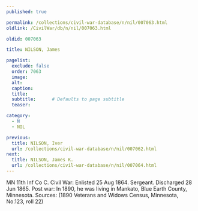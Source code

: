 ```yaml
---
published: true

permalink: /collections/civil-war-database/n/nil/007063.html
oldlink: /CivilWar/db/n/nil/007063.html

oldid: 007063

title: NILSON, James

pagelist:
  exclude: false
  order: 7063
  image: 
  alt:
  caption:
  title:
  subtitle:      # Defaults to page subtitle
  teaser:

category: 
  - N 
  - NIL

previous:
  title: NILSON, Iver
  url: /collections/civil-war-database/n/nil/007062.html  
next:
  title: NILSON, James K.
  url: /collections/civil-war-database/n/nil/007064.html   
---
```

MN 11th Inf Co C. Civil War: Enlisted 25 Aug 1864. Sergeant. Discharged 28 Jun 1865. Post war: In 1890, he was living in Mankato, Blue Earth County, Minnesota. Sources: (1890 Veterans and Widows Census, Minnesota, No.123, roll 22)